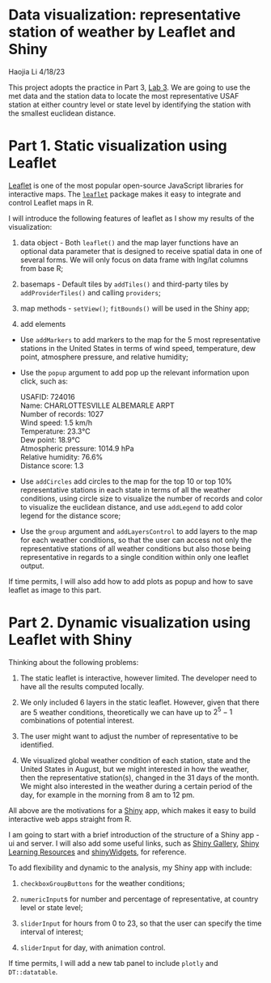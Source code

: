 Data visualization: representative station of weather by Leaflet and
Shiny
================
Haojia Li
4/18/23

This project adopts the practice in Part 3, [Lab
3](https://uofuepibio.github.io/PHS7045-advanced-programming/week-03-lab.html).
We are going to use the met data and the station data to locate the most
representative USAF station at either country level or state level by
identifying the station with the smallest euclidean distance.

# Part 1. Static visualization using Leaflet

[Leaflet](https://leafletjs.com/) is one of the most popular open-source
JavaScript libraries for interactive maps. The
[`leaflet`](https://rstudio.github.io/leaflet/) package makes it easy to
integrate and control Leaflet maps in R.

I will introduce the following features of leaflet as I show my results
of the visualization:

1.  data object - Both `leaflet()` and the map layer functions have an
    optional data parameter that is designed to receive spatial data in
    one of several forms. We will only focus on data frame with lng/lat
    columns from base R;

2.  basemaps - Default tiles by `addTiles()` and third-party tiles by
    `addProviderTiles()` and calling `providers`;

3.  map methods - `setView()`; `fitBounds()` will be used in the Shiny
    app;

4.  add elements

- Use `addMarkers` to add markers to the map for the 5 most
  representative stations in the United States in terms of wind speed,
  temperature, dew point, atmosphere pressure, and relative humidity;

- Use the `popup` argument to add pop up the relevant information upon
  click, such as:

  USAFID: 724016  
  Name: CHARLOTTESVILLE ALBEMARLE ARPT  
  Number of records: 1027  
  Wind speed: 1.5 km/h  
  Temperature: 23.3℃  
  Dew point: 18.9℃  
  Atmospheric pressure: 1014.9 hPa  
  Relative humidity: 76.6%  
  Distance score: 1.3

- Use `addCircles` add circles to the map for the top 10 or top 10%
  representative stations in each state in terms of all the weather
  conditions, using circle size to visualize the number of records and
  color to visualize the euclidean distance, and use `addLegend` to add
  color legend for the distance score;

- Use the `group` argument and `addLayersControl` to add layers to the
  map for each weather conditions, so that the user can access not only
  the representative stations of all weather conditions but also those
  being representative in regards to a single condition within only one
  leaflet output.

If time permits, I will also add how to add plots as popup and how to
save leaflet as image to this part.

# Part 2. Dynamic visualization using Leaflet with Shiny

Thinking about the following problems:

1.  The static leaflet is interactive, however limited. The developer
    need to have all the results computed locally.

2.  We only included 6 layers in the static leaflet. However, given that
    there are 5 weather conditions, theoretically we can have up to
    $2^5-1$ combinations of potential interest.

3.  The user might want to adjust the number of representative to be
    identified.

4.  We visualized global weather condition of each station, state and
    the United States in August, but we might interested in how the
    weather, then the representative station(s), changed in the 31 days
    of the month. We might also interested in the weather during a
    certain period of the day, for example in the morning from 8 am to
    12 pm.

All above are the motivations for a [Shiny](https://shiny.rstudio.com/)
app, which makes it easy to build interactive web apps straight from R.

I am going to start with a brief introduction of the structure of a
Shiny app - ui and server. I will also add some useful links, such as
[Shiny Gallery](https://shiny.rstudio.com/gallery/), [Shiny Learning
Resources](https://shiny.rstudio.com/tutorial/) and
[shinyWidgets](https://shinyapps.dreamrs.fr/shinyWidgets/), for
reference.

To add flexibility and dynamic to the analysis, my Shiny app with
include:

1.  `checkboxGroupButtons` for the weather conditions;

2.  `numericInput`s for number and percentage of representative, at
    country level or state level;

3.  `sliderInput` for hours from 0 to 23, so that the user can specify
    the time interval of interest;

4.  `sliderInput` for day, with animation control.

If time permits, I will add a new tab panel to include `plotly` and
`DT::datatable`.
